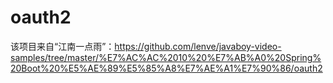 # oauth2

该项目来自“江南一点雨”：https://github.com/lenve/javaboy-video-samples/tree/master/%E7%AC%AC%2010%20%E7%AB%A0%20Spring%20Boot%20%E5%AE%89%E5%85%A8%E7%AE%A1%E7%90%86/oauth2

